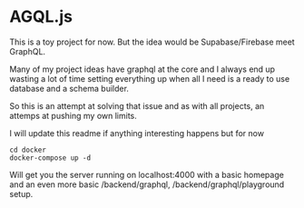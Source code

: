 # AGQL.js

This is a toy project for now. But the idea would be Supabase/Firebase meet GraphQL.

Many of my project ideas have graphql at the core and I always end up wasting a lot of time setting everything up when all I need is a ready to use database and a schema builder.

So this is an attempt at solving that issue and as with all projects, an attemps at pushing my own limits.

I will update this readme if anything interesting happens but for now

```
cd docker
docker-compose up -d
```

Will get you the server running on localhost:4000 with a basic homepage and an even more basic /backend/graphql, /backend/graphql/playground setup.
